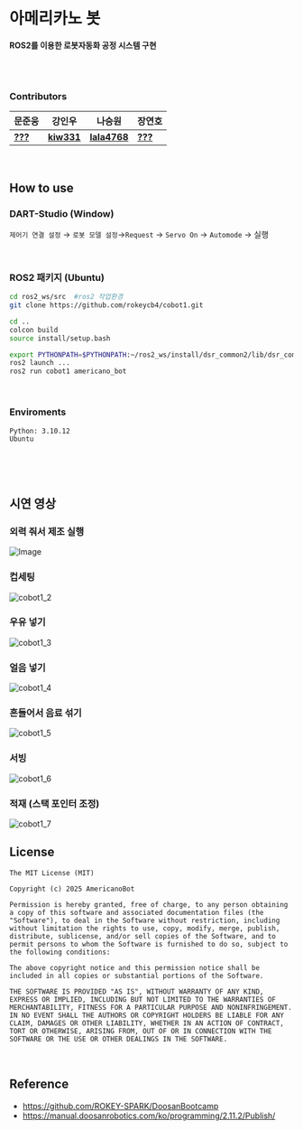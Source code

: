 # 아메리카노 봇  
**ROS2를 이용한 로봇자동화 공정 시스템 구현**

<br>
<br>


### Contributors
|문준웅|강인우|나승원|장연호|
|----|----|----|----|
|**[???](https://github.com/)**|**[kiw331](https://github.com/kiw331)**|**[lala4768](https://github.com/lala4768)**|**[???](https://github.com/)**|

<br>

## How to use  
  
### DART-Studio (Window)  
`제어기 연결 설정` → `로봇 모델 설정`→`Request` → `Servo On` → `Automode` → 실행

<br>


### ROS2 패키지 (Ubuntu)  

```bash
cd ros2_ws/src  #ros2 작업환경
git clone https://github.com/rokeycb4/cobot1.git

cd ..
colcon build
source install/setup.bash

export PYTHONPATH=$PYTHONPATH:~/ros2_ws/install/dsr_common2/lib/dsr_common2/imp
ros2 launch ...
ros2 run cobot1 americano_bot


```

<br>


### Enviroments

```
Python: 3.10.12
Ubuntu 


```
<br>
<br>


## 시연 영상

### 외력 줘서 제조 실행
![Image](https://github.com/user-attachments/assets/749bb68f-a878-47de-ae37-26e699a643c2)


### 컵세팅  
![cobot1_2](https://github.com/user-attachments/assets/b16fb909-83eb-4091-9f9d-b74611c4489b)


### 우유 넣기 
![cobot1_3](https://github.com/user-attachments/assets/d15126ff-1199-4e43-97b3-116de6d06439)


### 얼음 넣기
![cobot1_4](https://github.com/user-attachments/assets/090dc174-5001-44aa-9ab0-dab6b842aacf)


### 흔들어서 음료 섞기
![cobot1_5](https://github.com/user-attachments/assets/b8fad3ca-cf89-4b3a-9c78-5bd236d19f4d)


### 서빙
![cobot1_6](https://github.com/user-attachments/assets/ac6b6979-3ec4-4949-b66b-fcb1c9f06382)


### 적재 (스택 포인터 조정)
![cobot1_7](https://github.com/user-attachments/assets/6cfa213b-e84f-45b1-a486-d38e3a06219e)


## License
```
The MIT License (MIT)

Copyright (c) 2025 AmericanoBot

Permission is hereby granted, free of charge, to any person obtaining a copy of this software and associated documentation files (the "Software"), to deal in the Software without restriction, including without limitation the rights to use, copy, modify, merge, publish, distribute, sublicense, and/or sell copies of the Software, and to permit persons to whom the Software is furnished to do so, subject to the following conditions:

The above copyright notice and this permission notice shall be included in all copies or substantial portions of the Software.

THE SOFTWARE IS PROVIDED "AS IS", WITHOUT WARRANTY OF ANY KIND, EXPRESS OR IMPLIED, INCLUDING BUT NOT LIMITED TO THE WARRANTIES OF MERCHANTABILITY, FITNESS FOR A PARTICULAR PURPOSE AND NONINFRINGEMENT. IN NO EVENT SHALL THE AUTHORS OR COPYRIGHT HOLDERS BE LIABLE FOR ANY CLAIM, DAMAGES OR OTHER LIABILITY, WHETHER IN AN ACTION OF CONTRACT, TORT OR OTHERWISE, ARISING FROM, OUT OF OR IN CONNECTION WITH THE SOFTWARE OR THE USE OR OTHER DEALINGS IN THE SOFTWARE.
```


<br>


## Reference
- https://github.com/ROKEY-SPARK/DoosanBootcamp
- https://manual.doosanrobotics.com/ko/programming/2.11.2/Publish/
